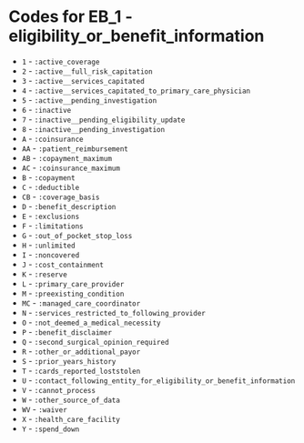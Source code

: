 # Codes for EB_1 - eligibility_or_benefit_information
* `1` - `:active_coverage`
* `2` - `:active__full_risk_capitation`
* `3` - `:active__services_capitated`
* `4` - `:active__services_capitated_to_primary_care_physician`
* `5` - `:active__pending_investigation`
* `6` - `:inactive`
* `7` - `:inactive__pending_eligibility_update`
* `8` - `:inactive__pending_investigation`
* `A` - `:coinsurance`
* `AA` - `:patient_reimbursement`
* `AB` - `:copayment_maximum`
* `AC` - `:coinsurance_maximum`
* `B` - `:copayment`
* `C` - `:deductible`
* `CB` - `:coverage_basis`
* `D` - `:benefit_description`
* `E` - `:exclusions`
* `F` - `:limitations`
* `G` - `:out_of_pocket_stop_loss`
* `H` - `:unlimited`
* `I` - `:noncovered`
* `J` - `:cost_containment`
* `K` - `:reserve`
* `L` - `:primary_care_provider`
* `M` - `:preexisting_condition`
* `MC` - `:managed_care_coordinator`
* `N` - `:services_restricted_to_following_provider`
* `O` - `:not_deemed_a_medical_necessity`
* `P` - `:benefit_disclaimer`
* `Q` - `:second_surgical_opinion_required`
* `R` - `:other_or_additional_payor`
* `S` - `:prior_years_history`
* `T` - `:cards_reported_loststolen`
* `U` - `:contact_following_entity_for_eligibility_or_benefit_information`
* `V` - `:cannot_process`
* `W` - `:other_source_of_data`
* `WV` - `:waiver`
* `X` - `:health_care_facility`
* `Y` - `:spend_down`
